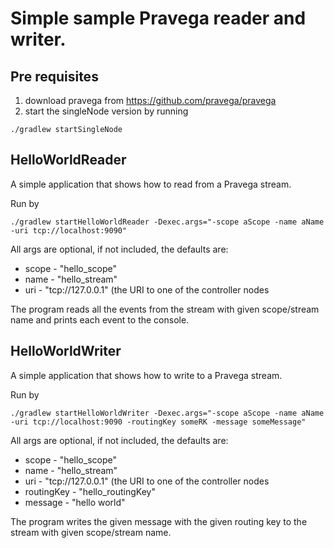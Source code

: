 # Simple sample Pravega reader and writer.

## Pre requisites
1. download pravega from https://github.com/pravega/pravega
2. start the singleNode version by running

```
./gradlew startSingleNode
```

## HelloWorldReader
A simple application that shows how to read from a Pravega stream.

Run by 

```
./gradlew startHelloWorldReader -Dexec.args="-scope aScope -name aName -uri tcp://localhost:9090"
```

All args are optional, if not included, the defaults are:

 * scope - "hello_scope"
 * name - "hello_stream" 
 * uri - "tcp://127.0.0.1" (the URI to one of the controller nodes

The program reads all the events from the stream with given scope/stream name and prints each event to the console.

## HelloWorldWriter
A simple application that shows how to write to a Pravega stream.

Run by

```
./gradlew startHelloWorldWriter -Dexec.args="-scope aScope -name aName -uri tcp://localhost:9090 -routingKey someRK -message someMessage"
```

All args are optional, if not included, the defaults are:

 * scope - "hello_scope"
 * name - "hello_stream" 
 * uri - "tcp://127.0.0.1" (the URI to one of the controller nodes
 * routingKey - "hello_routingKey"
 * message - "hello world"

The program writes the given message with the given routing key to the stream with given scope/stream name.
